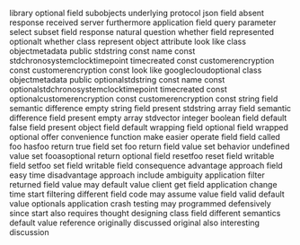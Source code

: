 library optional field subobjects underlying protocol json field absent response received server furthermore application field query parameter select subset field response natural question whether field represented optionalt whether class represent object attribute look like class objectmetadata public stdstring const name const stdchronosystemclocktimepoint timecreated const customerencryption const customerencryption const look like googlecloudoptional class objectmetadata public optionalstdstring const name const optionalstdchronosystemclocktimepoint timecreated const optionalcustomerencryption const customerencryption const string field semantic difference empty string field present stdstring array field semantic difference field present empty array stdvector integer boolean field default false field present object field default wrapping field optional field wrapped optional offer convenience function make easier operate field field called foo hasfoo return true field set foo return field value set behavior undefined value set fooasoptional return optional field resetfoo reset field writable field setfoo set field writable field consequence advantage approach field easy time disadvantage approach include ambiguity application filter returned field value may default value client get field application change time start filtering different field code may assume value field valid default value optionals application crash testing may programmed defensively since start also requires thought designing class field different semantics default value reference originally discussed original also interesting discussion